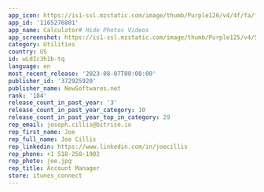 ```yaml
---
app_icon: https://is1-ssl.mzstatic.com/image/thumb/Purple126/v4/4f/fa/fe/4ffafec2-52c3-cee2-3e41-59130b170533/AppIcon-1x_U007emarketing-0-7-0-0-85-220.png/1024x1024bb.png
app_id: '1165276801'
app_name: Calculator# Hide Photos Videos
app_screenshot: https://is1-ssl.mzstatic.com/image/thumb/Purple125/v4/5e/8c/42/5e8c421e-fdd9-944d-e724-60e886218835/66c24095-da5b-4b19-afe3-28fcb54b254d_1.png/1242x2688bb.png
category: Utilities
country: US
id: wLdIc3h1b-tq
language: en
most_recent_release: '2023-08-07T00:00:00'
publisher_id: '372925920'
publisher_name: NewSoftwares.net
rank: '184'
release_count_in_past_year: '3'
release_count_in_past_year_category: 10
release_count_in_past_year_top_in_category: 29
rep_email: joseph.cillis@bitrise.io
rep_first_name: Joe
rep_full_name: Joe Cillis
rep_linkedin: https://www.linkedin.com/in/joecillis
rep_phone: +1 518-258-1902
rep_photo: joe.jpg
rep_title: Account Manager
store: itunes_connect
---
```

